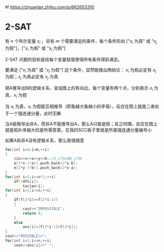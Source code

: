 #! https://zhuanlan.zhihu.com/p/662653310
# 2-SAT
有 $n$ 个布尔变量 $x_i$ ，另有 $m$ 个需要满足的条件，每个条件形如 ["$x_i$ 为真" 或 "$x_j$ 为假"]，["$x_i$ 为假" 或 "$x_j$ 为假"]

2-SAT 问题的目标是给每个变量赋值使得所有条件得到满足。

要满足 ["$x_i$ 为真" 或 "$x_j$ 为假"] 这个条件，显然能推出两结论： $x_i$ 为假必定有 $x_j$ 为假；$x_j$ 为真必定有 $x_j$ 为真

把A推导出B的逻辑关系，变成图上的有向边，每个变量有两个点，分别表示 $x_i$ 为真，$x_i$ 为假

当 $x_i$ 为真，$x_i$ 为假能互相推导（即鱼越大鱼越小的矛盾），反应在图上就是二者处于一个强连通分量，此时无解

当A能推导出非A，而非A不能推导出A，那么A只能是假；反之同理。反应在图上就是拓扑序越大的是所需答案，在我的SCC板子里就是所属强连通分量编号小

如果A和非A没有逻辑关系，那么取值随意
```cpp
for(int i=0;i<m;++i)
{
    cin>>x>>a>>y>>b;//A_x为a或A_y为b
    e[2*x-(!a)].push_back(2*y-b);
    e[2*y-(!b)].push_back(2*x-a);
}
for(int i=1;i<=n*2;++i)
    if(!dfn[i])
        tarjan(i);
for(int i=1;i<=n;++i)
{
    if(f[2*i]==f[2*i-1])
    {
        cout<<"IMPOSSIBLE";
        return 0;
    }
    else
        ans[i]=(f[2*i-1]<f[2*i]);
}
cout<<"POSSIBLE\n";
for(int i=1;i<=n;++i)
    cout<<ans[i]<<" ";
```